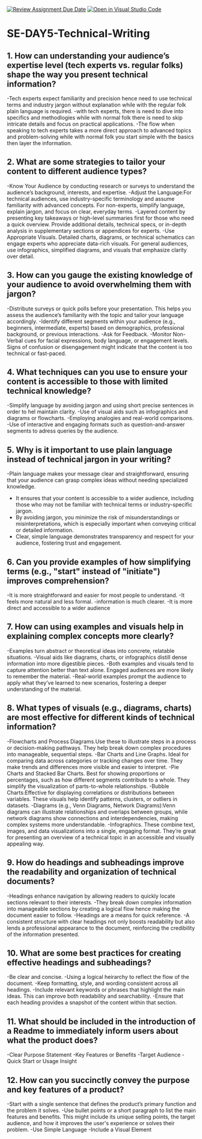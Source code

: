 [![Review Assignment Due Date](https://classroom.github.com/assets/deadline-readme-button-22041afd0340ce965d47ae6ef1cefeee28c7c493a6346c4f15d667ab976d596c.svg)](https://classroom.github.com/a/zsAR-pyY)
[![Open in Visual Studio Code](https://classroom.github.com/assets/open-in-vscode-2e0aaae1b6195c2367325f4f02e2d04e9abb55f0b24a779b69b11b9e10269abc.svg)](https://classroom.github.com/online_ide?assignment_repo_id=18851381&assignment_repo_type=AssignmentRepo)
# SE-DAY5-Technical-Writing
## 1. How can understanding your audience’s expertise level (tech experts vs. regular folks) shape the way you present technical information?
 -Tech experts  expect familiarity and precision hence need to use technical terms and industry jargon without explanation while with the regular folk plain language is required.
 -with tech experts, there is need to dive into specifics and methodlogies while with normal folk there is need to skip intricate details and focus on practical applications.
 -The flow when speaking to tech experts takes a more direct approach to advanced topics and problem-solving while with normal folk you start simple with the basics then layer the information.
 
## 2. What are some strategies to tailor your content to different audience types?
-Know Your Audience by conducting research or surveys to understand the audience’s background, interests, and expertise.
-Adjust the Language:For technical audiences, use industry-specific terminology and assume familiarity with advanced concepts. For non-experts, simplify language, explain jargon, and focus on clear, everyday terms.
-Layered content by presenting key takeaways or high-level summaries first for those who need a quick overview. Provide additional details, technical specs, or in-depth analysis in supplementary sections or appendices for experts.
-Use Appropriate Visuals. Detailed charts, diagrams, or technical schematics can engage experts who appreciate data-rich visuals. For general audiences, use infographics, simplified diagrams, and visuals that emphasize clarity over detail.

## 3. How can you gauge the existing knowledge of your audience to avoid overwhelming them with jargon?
-Distribute surveys or quick polls before your presentation. This helps you assess the audience’s familiarity with the topic and tailor your language accordingly.
-Identify different segments within your audience (e.g., beginners, intermediate, experts) based on demographics, professional background, or previous interactions.
-Ask for Feedback.
-Monitor Non-Verbal cues for facial expressions, body language, or engagement levels. Signs of confusion or disengagement might indicate that the content is too technical or fast-paced.

## 4. What techniques can you use to ensure your content is accessible to those with limited technical knowledge?
-Simplify language by avoiding jargon and using short precise sentences in order to hel maintain clarity.
-Use of visual aids such as infographics and diagrams or flowcharts.
-Employing analogies and real-world comparisons.
-Use of interactive and engaging formats such as question-and-answer segments to adress queries by the audience.

## 5. Why is it important to use plain language instead of technical jargon in your writing?
-Plain language makes your message clear and straightforward, ensuring that your audience can grasp complex ideas without needing specialized knowledge.
- It ensures that your content is accessible to a wider audience, including those who may not be familiar with technical terms or industry-specific jargon.
- By avoiding jargon, you minimize the risk of misunderstandings or misinterpretations, which is especially important when conveying critical or detailed information.
-  Clear, simple language demonstrates transparency and respect for your audience, fostering trust and engagement.

## 6. Can you provide examples of how simplifying terms (e.g., "start" instead of "initiate") improves comprehension?
-It is more straightforward and easier for most people to understand.
-It feels more natural and less formal.
-information is much clearer.
-It is more direct and accessible to a wider audience

## 7. How can using examples and visuals help in explaining complex concepts more clearly?
-Examples turn abstract or theoretical ideas into concrete, relatable situations.
-Visual aids like diagrams, charts, or infographics distill dense information into more digestible pieces.
-Both examples and visuals tend to capture attention better than text alone. Engaged audiences are more likely to remember the material.
-Real-world examples prompt the audience to apply what they’ve learned to new scenarios, fostering a deeper understanding of the material.

## 8. What types of visuals (e.g., diagrams, charts) are most effective for different kinds of technical information?
-Flowcharts and Process Diagrams.Use these to illustrate steps in a process or decision-making pathways. They help break down complex procedures into manageable, sequential steps.
-Bar Charts and Line Graphs. Ideal for comparing data across categories or tracking changes over time. They make trends and differences more visible and easier to interpret.
-Pie Charts and Stacked Bar Charts. Best for showing proportions or percentages, such as how different segments contribute to a whole. They simplify the visualization of parts-to-whole relationships.
-Bubble Charts:Effective for displaying correlations or distributions between variables. These visuals help identify patterns, clusters, or outliers in datasets.
-Diagrams (e.g., Venn Diagrams, Network Diagrams):Venn diagrams can illustrate relationships and overlaps between groups, while network diagrams show connections and interdependencies, making complex systems more understandable.
-Infographics. These combine text, images, and data visualizations into a single, engaging format. They’re great for presenting an overview of a technical topic in an accessible and visually appealing way.

## 9. How do headings and subheadings improve the readability and organization of technical documents?
-Headings enhance navigation by allowing readers to quickly locate sections relevant to their interests.
-They break down complex information into manageable sections by creating a logical flow hence making the document easier to follow.
-Headings are a means for quick reference.
-A consistent structure with clear headings not only boosts readability but also lends a professional appearance to the document, reinforcing the credibility of the information presented.

## 10. What are some best practices for creating effective headings and subheadings?
-Be clear and concise.
-Using a logical heirarchy to reflect the flow of the document.
-Keep formatting, style, and wording consistent across all headings. 
-Include relevant keywords or phrases that highlight the main ideas. This can improve both readability and searchability.
-Ensure that each heading provides a snapshot of the content within that section.

## 11. What should be included in the introduction of a Readme to immediately inform users about what the product does?
-Clear Purpose Statement
-Key Features or Benefits
-Target Audience
-Quick Start or Usage Insight

## 12. How can you succinctly convey the purpose and key features of a product?
-Start with a single sentence that defines the product’s primary function and the problem it solves.
-Use bullet points or a short paragraph to list the main features and benefits. This might include its unique selling points, the target audience, and how it improves the user's experience or solves their problem.
-Use Simple Language
-Include a Visual Element
